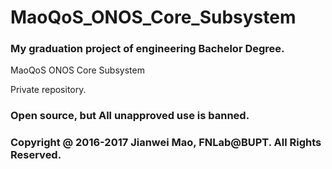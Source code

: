 # MaoQoS_ONOS_Core_Subsystem

### My graduation project of engineering Bachelor Degree.

MaoQoS ONOS Core Subsystem

Private repository.

### Open source, but All unapproved use is banned.

### Copyright @ 2016-2017 Jianwei Mao, FNLab@BUPT. All Rights Reserved.
